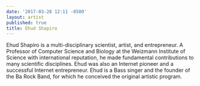 ```yaml
---
date: '2017-03-28 12:11 -0500'
layout: artist
published: true
title: Ehud Shapiro
---
```

Ehud Shapiro is a multi-disciplinary scientist, artist, and entrepreneur. A Professor of Computer Science and Biology at the Weizmann Institute of Science with international reputation, he made fundamental contributions to many scientific disciplines. Ehud was also an Internet pioneer and a successful Internet entrepreneur. Ehud is a Bass singer and the founder of the Ba Rock Band, for which he conceived the original artistic program.
